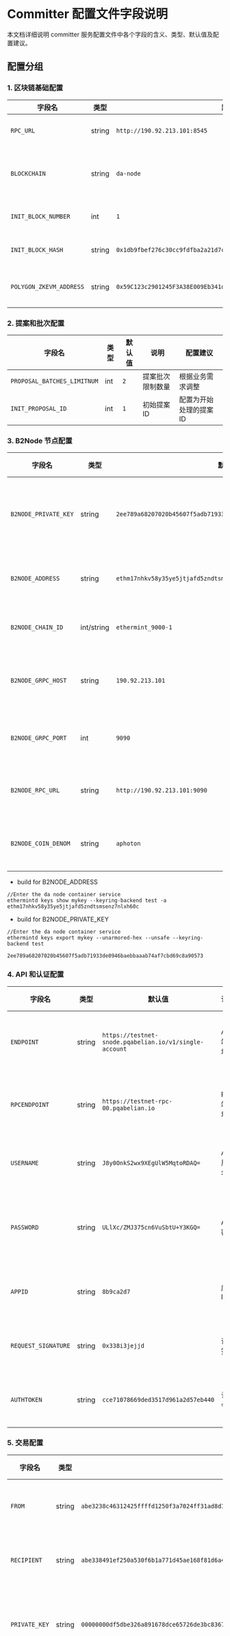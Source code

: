 # Committer 配置文件字段说明

本文档详细说明 committer 服务配置文件中各个字段的含义、类型、默认值及配置建议。

## 配置分组

### 1. 区块链基础配置

| 字段名 | 类型 | 默认值 | 说明 | 配置建议 |
|--------|------|--------|------|----------|
| `RPC_URL` | string | `http://190.92.213.101:8545` | 区块链 RPC 节点地址 | 配置为实际可用的 RPC 节点 |
| `BLOCKCHAIN` | string | `da-node` | 区块链网络名称 | 根据实际网络修改（如：polygon, ethereum） |
| `INIT_BLOCK_NUMBER` | int | `1` | 初始同步区块号 | 配置为开始同步的区块高度 |
| `INIT_BLOCK_HASH` | string | `0x1db9fbef276c30cc9fdfba2a21d7cc4dd760fd2e76b8906571c6f56a706624bc` | 初始区块哈希 | 配置为对应区块的哈希值 |
| `POLYGON_ZKEVM_ADDRESS` | string | `0x59C123c2901245F3A38E009Eb341d34CC4609a8E` | Polygon zkEVM 合约地址 | 配置为实际的 zkEVM 合约地址 |

### 2. 提案和批次配置

| 字段名 | 类型 | 默认值 | 说明 | 配置建议 |
|--------|------|--------|------|----------|
| `PROPOSAL_BATCHES_LIMITNUM` | int | `2` | 提案批次限制数量 | 根据业务需求调整 |
| `INIT_PROPOSAL_ID` | int | `1` | 初始提案 ID | 配置为开始处理的提案 ID |

### 3. B2Node 节点配置

| 字段名 | 类型 | 默认值 | 说明 | 配置建议 |
|--------|------|--------|------|----------|
| `B2NODE_PRIVATE_KEY` | string | `2ee789a68207020b45607f5adb71933de0946baebbaaab74af7cbd69c8a90573` | B2Node 私钥 | 配置为实际的私钥（注意安全） |
| `B2NODE_ADDRESS` | string | `ethm17nhkv58y35ye5jtjafd5zndtsmsenz7nlxh60c` | B2Node 地址 | 配置为对应的公钥地址 |
| `B2NODE_CHAIN_ID` | int/string | `ethermint_9000-1` | B2Node 链 ID | 根据实际网络配置 |
| `B2NODE_GRPC_HOST` | string | `190.92.213.101` | B2Node gRPC 主机地址 | 配置为实际的 gRPC 服务地址 |
| `B2NODE_GRPC_PORT` | int | `9090` | B2Node gRPC 端口 | 配置为实际的 gRPC 端口 |
| `B2NODE_RPC_URL` | string | `http://190.92.213.101:9090` | B2Node RPC URL | 配置为实际的 RPC 地址 |
| `B2NODE_COIN_DENOM` | string | `aphoton` | B2Node 代币名称 | 配置为实际的代币符号 |


- build for B2NODE_ADDRESS
```
//Enter the da node container service
ethermintd keys show mykey --keyring-backend test -a
ethm17nhkv58y35ye5jtjafd5zndtsmsenz7nlxh60c
```

- build for B2NODE_PRIVATE_KEY
```
//Enter the da node container service
ethermintd keys export mykey --unarmored-hex --unsafe --keyring-backend test

2ee789a68207020b45607f5adb71933de0946baebbaaab74af7cbd69c8a90573
```


### 4. API 和认证配置

| 字段名 | 类型 | 默认值 | 说明 | 配置建议 |
|--------|------|--------|------|----------|
| `ENDPOINT` | string | `https://testnet-snode.pqabelian.io/v1/single-account` | API 端点地址 | 配置为实际的 API 服务地址 |
| `RPCENDPOINT` | string | `https://testnet-rpc-00.pqabelian.io` | RPC 端点地址 | 配置为实际的 RPC 服务地址 |
| `USERNAME` | string | `J8y0OnkS2wx9XEgUlW5MqtoRDAQ=` | API 用户名 | 配置为实际的用户名 |
| `PASSWORD` | string | `ULlXc/ZMJ375cn6VuSbtU+Y3KGQ=` | API 密码 | 配置为实际的密码（注意安全） |
| `APPID` | string | `8b9ca2d7` | 应用 ID | 配置为实际的应用标识 |
| `REQUEST_SIGNATURE` | string | `0x338i3jejjd` | 请求签名 | 配置为实际的签名密钥 |
| `AUTHTOKEN` | string | `cce71078669ded3517d961a2d57eb440` | 认证令牌 | 配置为实际的认证令牌 |

### 5. 交易配置

| 字段名 | 类型 | 默认值 | 说明 | 配置建议 |
|--------|------|--------|------|----------|
| `FROM` | string | `abe3238c46312425ffffd1250f3a7024ff31ad8d15fc6eeb5ad38962115640e59e94e8da112a82192d90e66539eea6427c9fb052b27ae534c8f2835b8d9c12adc1ac` | 发送方地址 | 配置为实际的发送地址 |
| `RECIPIENT` | string | `abe338491ef250a530f6b1a771d45ae168f81d6a430f20623849e448b870f0f95e13f12ba51bff83497480db944567750e3cf555cd9811db95b848ca93d45c1448d0` | 接收方地址 | 配置为实际的接收地址 |
| `PRIVATE_KEY` | string | `00000000df5dbe326a891678dce65726de3bc83676835472826a911291520115d7bcf22d2b5ee9836a81defcadd8a656bbeaea33fb53f482dac90c330356d6faee92056fbc8b49d0ac2b3af022821d6f2b60b43ccc0830260291f7506e335e5cd6692c1e0c77d2903015c47b5d3c3bee0b0ef5c7d86e1ebcab0879a8400cffeb4a713bd0` | 交易私钥 | 配置为实际的私钥（注意安全） |
| `USERID` | string | `abe3238c46312425ffffd1250f3a7024ff31ad8d15fc6eeb5ad38962115640e59e94e8da112a82192d90e66539eea6427c9fb052b27ae534c8f2835b8d9c12adc1ac` | 用户 ID | 配置为实际的用户标识 |


### 6. 服务镜像配置

| 字段名 | 类型 | 默认值 | 说明 | 配置建议 |
|--------|------|--------|------|----------|
| `ETHERMINT_IMAGE` | string | `ghcr.io/qday-io/qday-abel-bridge-committer:sha-e26ddc5` | Committer 服务镜像 | 使用官方推荐镜像版本 |


参考案例：

ETHERMINT_IMAGE=ghcr.io/qday-io/qday-abel-bridge-committer:sha-e26ddc5
RPC_URL=http://190.92.213.101:8545
BLOCKCHAIN=da-node
INIT_BLOCK_NUMBER=1
INIT_BLOCK_HASH=0x1db9fbef276c30cc9fdfba2a21d7cc4dd760fd2e76b8906571c6f56a706624bc
POLYGON_ZKEVM_ADDRESS=0x59C123c2901245F3A38E009Eb341d34CC4609a8E
PROPOSAL_BATCHES_LIMITNUM=2
INIT_PROPOSAL_ID=1
B2NODE_PRIVATE_KEY=2ee789a68207020b45607f5adb71933de0946baebbaaab74af7cbd69c8a90573
B2NODE_ADDRESS=ethm17nhkv58y35ye5jtjafd5zndtsmsenz7nlxh60c
B2NODE_CHAIN_ID=ethermint_9000-1
B2NODE_GRPC_HOST=190.92.213.101
B2NODE_GRPC_PORT=9090
B2NODE_RPC_URL=http://190.92.213.101:9090
B2NODE_COIN_DENOM=aphoton
ENDPOINT=https://testnet-snode.pqabelian.io/v1/single-account
RPCENDPOINT=https://testnet-rpc-00.pqabelian.io
USERNAME=J8y0OnkS2wx9XEgUlW5MqtoRDAQ=
PASSWORD=ULlXc/ZMJ375cn6VuSbtU+Y3KGQ=
AUTHTOKEN=cce71078669ded3517d961a2d57eb440
APPID=8b9ca2d7
REQUEST_SIGNATURE=0x338i3jejjd
USERID=abe3238c46312425ffffd1250f3a7024ff31ad8d15fc6eeb5ad38962115640e59e94e8da112a82192d90e66539eea6427c9fb052b27ae534c8f2835b8d9c12adc1ac
FROM=abe3238c46312425ffffd1250f3a7024ff31ad8d15fc6eeb5ad38962115640e59e94e8da112a82192d90e66539eea6427c9fb052b27ae534c8f2835b8d9c12adc1ac
RECIPIENT=abe338491ef250a530f6b1a771d45ae168f81d6a430f20623849e448b870f0f95e13f12ba51bff83497480db944567750e3cf555cd9811db95b848ca93d45c1448d0
PRIVATE_KEY=00000000df5dbe326a891678dce65726de3bc83676835472826a911291520115d7bcf22d2b5ee9836a81defcadd8a656bbeaea33fb53f482dac90c330356d6faee92056fbc8b49d0ac2b3af022821d6f2b60b43ccc0830260291f7506e335e5cd6692c1e0c77d2903015c47b5d3c3bee0b0ef5c7d86e1ebcab0879a8400cffeb4a713bd0
